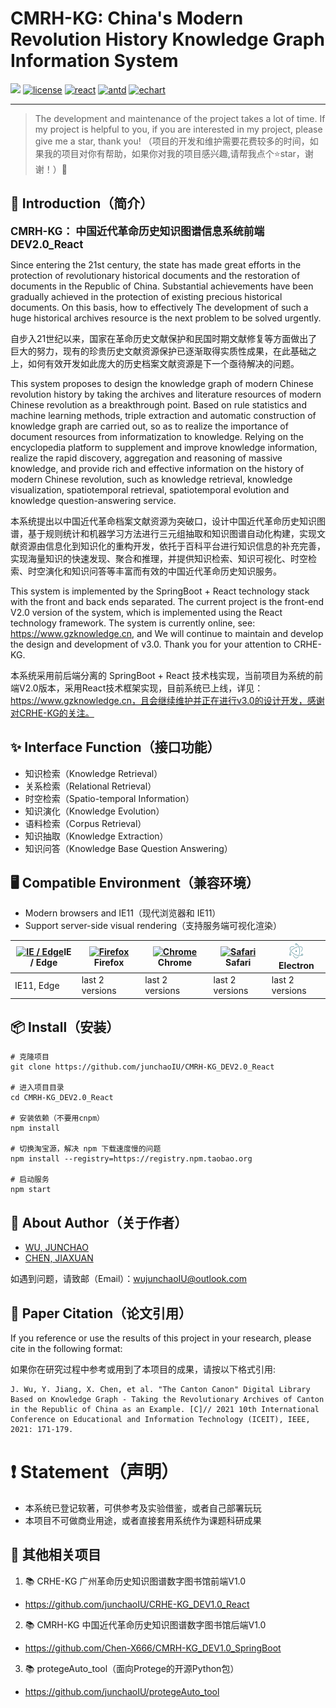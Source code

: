 # CMRH-KG: China's Modern Revolution History Knowledge Graph Information System

![](https://www.wujunchao.top/wp-content/uploads/2022/03/CMRH-KG.png)
[![license](https://img.shields.io/crates/l/rustc-serialize)](https://github.com/junchaoIU/Canton-KG-React/blob/main/LICENSE)
[![react](https://img.shields.io/badge/react-17.0.0-yellowgreen)](https://github.com/facebook/react)
[![antd](https://img.shields.io/badge/antd-4.9.4-orange)](https://github.com/ant-design/ant-design)
[![echart](https://img.shields.io/badge/echart-5.0.0-green)](https://github.com/apache/echarts)

---
> The development and maintenance of the project takes a lot of time. If my project is helpful to you, if you are interested in my project, please give me a star, thank you!
> （项目的开发和维护需要花费较多的时间，如果我的项目对你有帮助，如果你对我的项目感兴趣,请帮我点个⭐star，谢谢！）🍉


## 🌈 Introduction（简介）
**<big>CMRH-KG： 中国近代革命历史知识图谱信息系统前端DEV2.0_React</big>**

Since entering the 21st century, the state has made great efforts in the protection of revolutionary historical documents and the restoration of documents in the Republic of China. Substantial achievements have been gradually achieved in the protection of existing precious historical documents. On this basis, how to effectively The development of such a huge historical archives resource is the next problem to be solved urgently.

自步入21世纪以来，国家在革命历史文献保护和民国时期文献修复等方面做出了巨大的努力，现有的珍贵历史文献资源保护已逐渐取得实质性成果，在此基础之上，如何有效开发如此庞大的历史档案文献资源是下一个亟待解决的问题。

This system proposes to design the knowledge graph of modern Chinese revolution history by taking the archives and literature resources of modern Chinese revolution as a breakthrough point. Based on rule statistics and machine learning methods, triple extraction and automatic construction of knowledge graph are carried out, so as to realize the importance of document resources from informatization to knowledge. Relying on the encyclopedia platform to supplement and improve knowledge information, realize the rapid discovery, aggregation and reasoning of massive knowledge, and provide rich and effective information on the history of modern Chinese revolution, such as knowledge retrieval, knowledge visualization, spatiotemporal retrieval, spatiotemporal evolution and knowledge question-answering service.

本系统提出以中国近代革命档案文献资源为突破口，设计中国近代革命历史知识图谱，基于规则统计和机器学习方法进行三元组抽取和知识图谱自动化构建，实现文献资源由信息化到知识化的重构开发，依托于百科平台进行知识信息的补充完善，实现海量知识的快速发现、聚合和推理，并提供知识检索、知识可视化、时空检索、时空演化和知识问答等丰富而有效的中国近代革命历史知识服务。

This system is implemented by the SpringBoot + React technology stack with the front and back ends separated. The current project is the front-end V2.0 version of the system, which is implemented using the React technology framework. The system is currently online, see: https://www.gzknowledge.cn, and We will continue to maintain and develop the design and development of v3.0. Thank you for your attention to CRHE-KG.

本系统采用前后端分离的 SpringBoot + React 技术栈实现，当前项目为系统的前端V2.0版本，采用React技术框架实现，目前系统已上线，详见：https://www.gzknowledge.cn，且会继续维护并正在进行v3.0的设计开发，感谢对CRHE-KG的关注。
## ✨ Interface Function（接口功能）
- 知识检索（Knowledge Retrieval）
- 关系检索（Relational Retrieval）
- 时空检索（Spatio-temporal Information）
- 知识演化（Knowledge Evolution）
- 语料检索（Corpus Retrieval）
- 知识抽取（Knowledge Extraction）
- 知识问答（Knowledge Base Question Answering）

## 🖥 Compatible Environment（兼容环境）
- Modern browsers and IE11（现代浏览器和 IE11）
- Support server-side visual rendering（支持服务端可视化渲染）

| [<img src="https://raw.githubusercontent.com/alrra/browser-logos/master/src/edge/edge_48x48.png" alt="IE / Edge" width="24px" height="24px" />](http://godban.github.io/browsers-support-badges/)IE / Edge | [<img src="https://raw.githubusercontent.com/alrra/browser-logos/master/src/firefox/firefox_48x48.png" alt="Firefox" width="24px" height="24px" />](http://godban.github.io/browsers-support-badges/)Firefox | [<img src="https://raw.githubusercontent.com/alrra/browser-logos/master/src/chrome/chrome_48x48.png" alt="Chrome" width="24px" height="24px" />](http://godban.github.io/browsers-support-badges/)Chrome | [<img src="https://raw.githubusercontent.com/alrra/browser-logos/master/src/safari/safari_48x48.png" alt="Safari" width="24px" height="24px" />](http://godban.github.io/browsers-support-badges/)Safari | [<img src="https://raw.githubusercontent.com/alrra/browser-logos/master/src/electron/electron_48x48.png" alt="Electron" width="24px" height="24px" />](http://godban.github.io/browsers-support-badges/)Electron |
| ------------------------------------------------------------ | ------------------------------------------------------------ | ------------------------------------------------------------ | ------------------------------------------------------------ | ------------------------------------------------------------ |
| IE11, Edge                                                   | last 2 versions                                              | last 2 versions                                              | last 2 versions                                              | last 2 versions                                              |

## 📦 Install（安装）

```shell
# 克隆项目
git clone https://github.com/junchaoIU/CMRH-KG_DEV2.0_React

# 进入项目目录
cd CMRH-KG_DEV2.0_React

# 安装依赖（不要用cnpm）
npm install

# 切换淘宝源，解决 npm 下载速度慢的问题
npm install --registry=https://registry.npm.taobao.org

# 启动服务
npm start
```

## 🌸 About Author（关于作者）
- [WU, JUNCHAO](https://github.com/junchaoIU)
- [CHEN, JIAXUAN](https://github.com/00Jane)

如遇到问题，请致邮（Email）：wujunchaoIU@outlook.com

## 📕 Paper Citation（论文引用）
If you reference or use the results of this project in your research, please cite in the following format:

如果你在研究过程中参考或用到了本项目的成果，请按以下格式引用:
```
J. Wu, Y. Jiang, X. Chen, et al. "The Canton Canon" Digital Library Based on Knowledge Graph - Taking the Revolutionary Archives of Canton in the Republic of China as an Example. [C]// 2021 10th International Conference on Educational and Information Technology (ICEIT), IEEE, 2021: 171-179.
```

# ❗ Statement（声明）
- 本系统已登记软著，可供参考及实验借鉴，或者自己部署玩玩
- 本项目不可做商业用途，或者直接套用系统作为课题科研成果

## 🍉 其他相关项目
1. 📚 CRHE-KG 广州革命历史知识图谱数字图书馆前端V1.0
- https://github.com/junchaoIU/CRHE-KG_DEV1.0_React
2. 📚 CMRH-KG 中国近代革命历史知识图谱数字图书馆后端V1.0
- https://github.com/Chen-X666/CMRH-KG_DEV1.0_SpringBoot
3. 📚 protegeAuto_tool（面向Protege的开源Python包）
- https://github.com/junchaoIU/protegeAuto_tool




